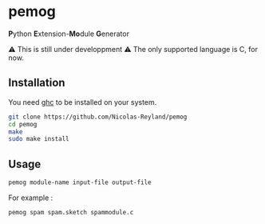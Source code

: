 # pemog
**P**ython **E**xtension-**Mo**dule **G**enerator

⚠️ This is still under developpment ⚠️
The only supported language is C, for now.

## Installation
You need [ghc](https://www.haskell.org/ghc/) to be installed on your system.

```bash
git clone https://github.com/Nicolas-Reyland/pemog
cd pemog
make
sudo make install
```

## Usage
```bash
pemog module-name input-file output-file
```

For example :
```bash
pemog spam spam.sketch spammodule.c
```
